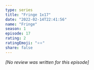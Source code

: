 ```yaml
---
type: series
title: "Fringe 1x17"
date: "2022-02-14T22:41:56"
name: "Fringe"
season: 1
episode: 17
rating: 2
ratingEmoji: "⭐️⭐️"
share: false
---
```


*[No review was written for this episode]*
